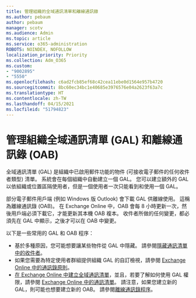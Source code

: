 ```yaml
---
title: 管理組織的全域通訊清單和離線通訊錄
ms.author: pebaum
author: pebaum
manager: scotv
ms.audience: Admin
ms.topic: article
ms.service: o365-administration
ROBOTS: NOINDEX, NOFOLLOW
localization_priority: Priority
ms.collection: Adm_O365
ms.custom:
- "9002895"
- "5550"
ms.openlocfilehash: c6ad2fcb85ef68c42cea11ebe0d1564e957b4720
ms.sourcegitcommit: 8bc60ec34bc1e40685e3976576e04a2623f63a7c
ms.translationtype: HT
ms.contentlocale: zh-TW
ms.lasthandoff: 04/15/2021
ms.locfileid: "51794823"
---
```

# <a name="managing-organization-global-address-list-gal-and-offline-address-book-oab"></a>管理組織全域通訊清單 (GAL) 和離線通訊錄 (OAB)

全域通訊清單 (GAL) 是組織中已啟用郵件功能的物件 (可接收電子郵件的任何收件者類型) 清單。 系統會在每個組織中自動建立一個 GAL。 您可以建立額外的 GAL 以依組織或位置區隔使用者，但是一個使用者一次只能看到和使用一個 GAL。

部分電子郵件用戶端 (例如 Windows 版 Outlook) 會下載 GAL 供離線使用。 這稱為離線通訊錄 (OAB)。 在 Exchange Online 中，OAB 會每 8 小時更新一次，然後用戶端必須下載它，才能更新其本機 OAB 複本。 收件者所做的任何變更，都必須先在 GAL 中顯示，之後才可以在 OAB 中變更。

以下是一些常用的 GAL 和 OAB 程序：

- 基於多種原因，您可能想要讓某些物件從 GAL 中隱藏。 請參閱[隱藏通訊清單中的收件者](https://docs.microsoft.com/exchange/address-books/address-lists/manage-address-lists#hide-recipients-from-address-lists)。
- 如果您需要為特定使用者群組提供組織 GAL 的自訂檢視，請參閱 [Exchange Online 中的通訊錄原則](https://docs.microsoft.com/exchange/address-books/address-book-policies/address-book-policies)。
- [在 Exchange Online 中建立全域通訊清單](https://docs.microsoft.com/exchange/address-books/address-lists/create-global-address-list)，並且，若要了解如何使用 GAL 權限，請參閱 [Exchange Online 中的通訊清單](https://docs.microsoft.com/exchange/address-books/address-lists/address-lists)。 請注意，如果您建立新的 GAL，則可能也想要建立新的 OAB。 請參閱[離線通訊錄程序](https://docs.microsoft.com/exchange/address-books/offline-address-books/offline-address-book-procedures)。
